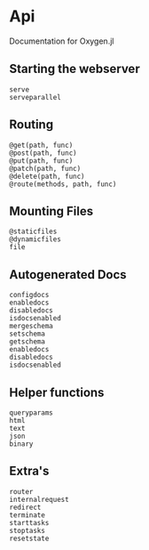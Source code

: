 # Api

Documentation for Oxygen.jl

## Starting the webserver
```@docs 
serve
serveparallel
```

## Routing 

```@docs
@get(path, func)
@post(path, func)
@put(path, func)
@patch(path, func)
@delete(path, func)
@route(methods, path, func)
```

## Mounting Files
```@docs
@staticfiles
@dynamicfiles
file
```

## Autogenerated Docs
```@docs
configdocs
enabledocs
disabledocs
isdocsenabled
mergeschema
setschema
getschema
enabledocs
disabledocs
isdocsenabled
```

## Helper functions 
```@docs 
queryparams
html
text
json
binary
```

## Extra's
```@docs 
router
internalrequest
redirect
terminate
starttasks
stoptasks
resetstate
```
